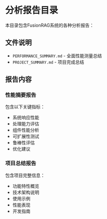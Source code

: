 # 分析报告目录

本目录包含FusionRAG系统的各种分析报告：

## 文件说明

- `PERFORMANCE_SUMMARY.md` - 全面性能测量总结
- `PROJECT_SUMMARY.md` - 项目完成总结

## 报告内容

### 性能摘要报告
包含以下关键指标：
- 系统响应性能
- 处理能力评估
- 组件性能分析
- 可扩展性测试
- 鲁棒性评估
- 优化建议

### 项目总结报告
包含项目完整信息：
- 功能特性概览
- 技术架构说明
- 使用示例
- 性能表现
- 开发指南